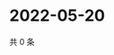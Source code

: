 # 2022-05-20

共 0 条

<!-- BEGIN WEIBO -->
<!-- 最后更新时间 Fri May 20 2022 16:17:16 GMT+0800 (China Standard Time) -->

<!-- END WEIBO -->

